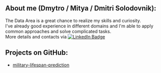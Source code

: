 <h2> About me (Dmytro / Mitya / Dmitri Solodovnik): </h2>

The Data Area is a great chance to realize my skills and curiosity.\
I've already good experience in different domains and I'm able to apply common approaches and solve complicated tasks.\
More details and contacts via 
<a href="https://www.linkedin.com/in/dmitrisolodovnik/">
    <img src="https://img.shields.io/badge/LinkedIn-blue?style=for-the-badge&logo=linkedin&logoColor=white" alt="LinkedIn Badge"/>
</a>

<h2> Projects on GitHub: </h2>

* [military-lifespan-prediction](https://github.com/dmytro-solodovnik/military-lifespan-prediction)

